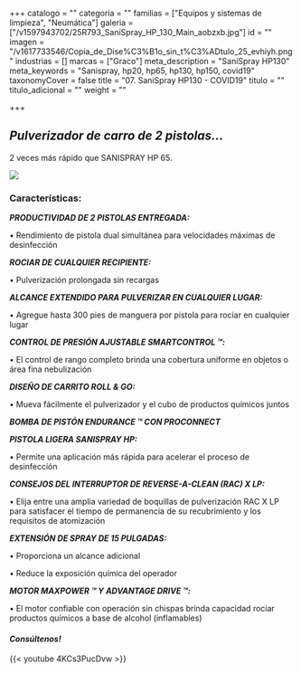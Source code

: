 +++
catalogo = ""
categoria = ""
familias = ["Equipos y sistemas de limpieza", "Neumática"]
galeria = ["/v1597943702/25R793_SaniSpray_HP_130_Main_aobzxb.jpg"]
id = ""
imagen = "/v1617733546/Copia_de_Dise%C3%B1o_sin_t%C3%ADtulo_25_evhiyh.png"
industrias = []
marcas = ["Graco"]
meta_description = "SaniSpray HP130"
meta_keywords = "Sanispray, hp20, hp65, hp130, hp150, covid19"
taxonomyCover = false
title = "07. SaniSpray HP130 - COVID19"
titulo = ""
titulo_adicional = ""
weight = ""

+++
## **_Pulverizador de carro de 2 pistolas..._**

2 veces más rápido que SANISPRAY HP 65.

![](https://res.cloudinary.com/novatec/v1597944048/sanispray_omdn1q.jpg)

### **Características:**

**_PRODUCTIVIDAD DE 2 PISTOLAS ENTREGADA:_**

• Rendimiento de pistola dual simultánea para velocidades máximas de desinfección

**_ROCIAR DE CUALQUIER RECIPIENTE:_**

• Pulverización prolongada sin recargas

**_ALCANCE EXTENDIDO PARA PULVERIZAR EN CUALQUIER LUGAR:_**

• Agregue hasta 300 pies de manguera por pistola para rociar en cualquier lugar

**_CONTROL DE PRESIÓN AJUSTABLE SMARTCONTROL ™:_**

• El control de rango completo brinda una cobertura uniforme en objetos o área fina nebulización

**_DISEÑO DE CARRITO ROLL & GO:_**

• Mueva fácilmente el pulverizador y el cubo de productos químicos juntos

**_BOMBA DE PISTÓN ENDURANCE ™ CON PROCONNECT_**

**_PISTOLA LIGERA SANISPRAY HP:_**

• Permite una aplicación más rápida para acelerar el proceso de desinfección

**_CONSEJOS DEL INTERRUPTOR DE REVERSE-A-CLEAN (RAC) X LP:_**

• Elija entre una amplia variedad de boquillas de pulverización RAC X LP para satisfacer el tiempo de permanencia de su recubrimiento y los requisitos de atomización

**_EXTENSIÓN DE SPRAY DE 15 PULGADAS:_**

• Proporciona un alcance adicional

• Reduce la exposición química del operador

**_MOTOR MAXPOWER ™ Y ADVANTAGE DRIVE ™:_**

• El motor confiable con operación sin chispas brinda capacidad rociar productos químicos a base de alcohol (inflamables)

#### **_Consúltenos!_** 

{{< youtube 4KCs3PucDvw >}}